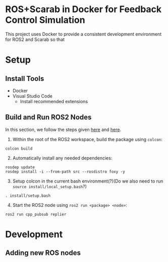 # ROS+Scarab in Docker for Feedback Control Simulation
This project uses Docker to provide a consistent development environment for ROS2 and Scarab so that 

# Setup
## Install Tools
* Docker
* Visual Studio Code
  - Install recommended extensions


## Build and Run ROS2 Nodes
In this section, we follow the steps given [here](https://docs.ros.org/en/foxy/Tutorials/Beginner-Client-Libraries/Creating-Your-First-ROS2-Package.html#build-a-package) and [here](https://docs.ros.org/en/foxy/Tutorials/Beginner-Client-Libraries/Writing-A-Simple-Cpp-Publisher-And-Subscriber.html#build-and-run).

1. Within the root of the ROS2 workspace, build the package using `colcon`:
```
colcon build
```
2. Automatically install any needed dependencies:
```
rosdep update
rosdep install -i --from-path src --rosdistro foxy -y
```
3. Setup colcon in the current bash environment(?)(Do we also need to run `source install/local_setup.bash`?)
```
. install/setup.bash
```
4. Start the ROS2 node using `ros2 run <package> <node>`:
```
ros2 run cpp_pubsub replier
```

# Development

## Adding new ROS nodes